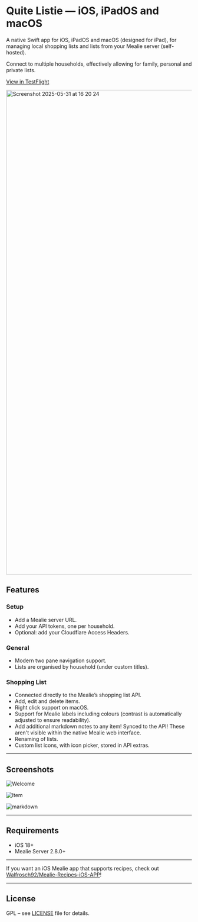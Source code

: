 # Quite Listie — iOS, iPadOS and macOS

A native Swift app for iOS, iPadOS and macOS (designed for iPad), for managing local shopping lists and lists from your Mealie server (self-hosted).  

Connect to multiple households, effectively allowing for family, personal and private lists.

[View in TestFlight](https://testflight.apple.com/join/d7h9AqV6)

<img width="1310" alt="Screenshot 2025-05-31 at 16 20 24" src="https://github.com/user-attachments/assets/c4ea3a65-4db1-4d05-903d-cd8a9708a0f7" />

## Features

### Setup
- Add a Mealie server URL.
- Add your API tokens, one per household.
- Optional: add your Cloudflare Access Headers.

### General
- Modern two pane navigation support.
- Lists are organised by household (under custom titles).

### Shopping List
- Connected directly to the Mealie’s shopping list API.
- Add, edit and delete items.
- Right click support on macOS.
- Support for Mealie labels including colours (contrast is automatically adjusted to ensure readability).
- Add additional markdown notes to any item! Synced to the API! These aren't visible within the native Mealie web interface.
- Renaming of lists.
- Custom list icons, with icon picker, stored in API extras.

---

## Screenshots
![Welcome](https://github.com/user-attachments/assets/52fbc711-f990-40f9-9377-cc97331c037b)

![Item](https://github.com/user-attachments/assets/6ad8e269-5964-4e90-a5f2-aafeef0310b4)

![markdown](https://github.com/user-attachments/assets/e24852c8-3a01-47d3-a5ed-270f88de4993)

---

## Requirements

- iOS 18+  
- Mealie Server 2.8.0+

---

If you want an iOS Mealie app that supports recipes, check out [Walfrosch92/Mealie-Recipes-iOS-APP](https://github.com/Walfrosch92/Mealie-Recipes-iOS-APP)!

---


## License

GPL – see [LICENSE](LICENSE) file for details.
